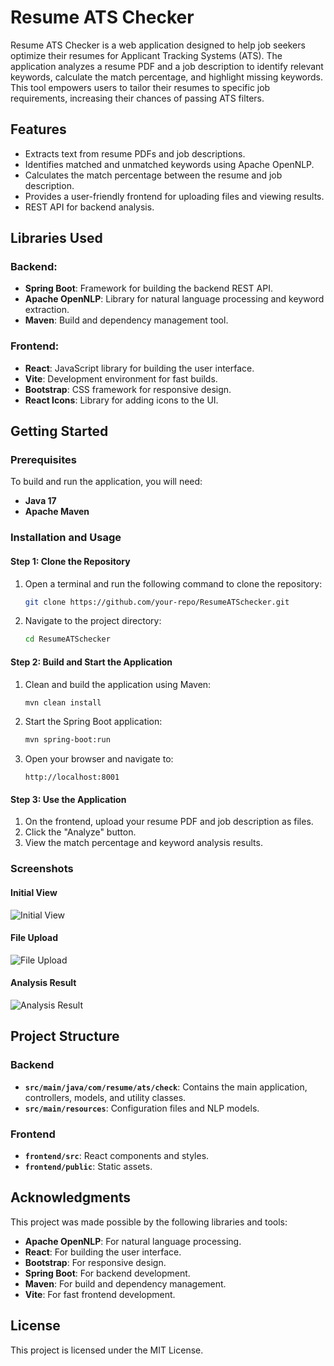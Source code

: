 # Resume ATS Checker

Resume ATS Checker is a web application designed to help job seekers optimize their resumes for Applicant Tracking Systems (ATS). The application analyzes a resume PDF and a job description to identify relevant keywords, calculate the match percentage, and highlight missing keywords. This tool empowers users to tailor their resumes to specific job requirements, increasing their chances of passing ATS filters.

## Features

- Extracts text from resume PDFs and job descriptions.
- Identifies matched and unmatched keywords using Apache OpenNLP.
- Calculates the match percentage between the resume and job description.
- Provides a user-friendly frontend for uploading files and viewing results.
- REST API for backend analysis.

## Libraries Used

### Backend:
- **Spring Boot**: Framework for building the backend REST API.
- **Apache OpenNLP**: Library for natural language processing and keyword extraction.
- **Maven**: Build and dependency management tool.

### Frontend:
- **React**: JavaScript library for building the user interface.
- **Vite**: Development environment for fast builds.
- **Bootstrap**: CSS framework for responsive design.
- **React Icons**: Library for adding icons to the UI.

## Getting Started

### Prerequisites

To build and run the application, you will need:

- **Java 17**
- **Apache Maven**

### Installation and Usage

#### Step 1: Clone the Repository

1. Open a terminal and run the following command to clone the repository:
   ```bash
   git clone https://github.com/your-repo/ResumeATSchecker.git
   ```
2. Navigate to the project directory:
   ```bash
   cd ResumeATSchecker
   ```

#### Step 2: Build and Start the Application

1. Clean and build the application using Maven:
   ```bash
   mvn clean install
   ```
2. Start the Spring Boot application:
   ```bash
   mvn spring-boot:run
   ```
3. Open your browser and navigate to:
   ```
   http://localhost:8001
   ```

#### Step 3: Use the Application

1. On the frontend, upload your resume PDF and job description as files.
2. Click the "Analyze" button.
3. View the match percentage and keyword analysis results.

### Screenshots

#### Initial View
![Initial View](frontend/screenshots/initial-view.png)

#### File Upload
![File Upload](frontend/screenshots/file-upload.png)

#### Analysis Result
![Analysis Result](frontend/screenshots/analysis-result.png)

## Project Structure

### Backend
- **`src/main/java/com/resume/ats/check`**: Contains the main application, controllers, models, and utility classes.
- **`src/main/resources`**: Configuration files and NLP models.

### Frontend
- **`frontend/src`**: React components and styles.
- **`frontend/public`**: Static assets.

## Acknowledgments

This project was made possible by the following libraries and tools:

- **Apache OpenNLP**: For natural language processing.
- **React**: For building the user interface.
- **Bootstrap**: For responsive design.
- **Spring Boot**: For backend development.
- **Maven**: For build and dependency management.
- **Vite**: For fast frontend development.

## License

This project is licensed under the MIT License.
